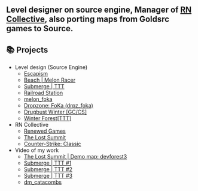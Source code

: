 ## Level designer on source engine, Manager of [RN Collective](https://github.com/rndevs-online), also porting maps from Goldsrc games to Source.

## 📚 Projects
* Level design (Source Engine)
    + [Escapism](https://steamcommunity.com/sharedfiles/filedetails/?id=2824816295 'Escapism')
    + [Beach | Melon Racer](https://steamcommunity.com/sharedfiles/filedetails/?id=2969355925  'Beach | Melon Racer')
    + [Submerge | TTT](https://steamcommunity.com/sharedfiles/filedetails/?id=3030743243 'Submerge | TTT')
    + [Railroad Station](https://steamcommunity.com/sharedfiles/filedetails/?id=3068595445 'Railroad Station')
    + [melon_foka](https://steamcommunity.com/sharedfiles/filedetails/?id=2749875830 'melon_foka')
    + [Dropzone: FoKa (drpz_foka)](https://steamcommunity.com/sharedfiles/filedetails/?id=2519097202 'Dropzone: FoKa (drpz_foka)')
    + [Drugbust Winter [GC/CS]](https://steamcommunity.com/sharedfiles/filedetails/?id=2898586766 'Drugbust Winter [GC/CS]')
    + [Winter Forest[TTT]](https://steamcommunity.com/sharedfiles/filedetails/?id=2890059800 'Winter Forest[TTT]')
* RN Collective
    + [Renewed Games](https://rndevs.online/connect?ip=game.rndevs.online:27015 'Renewed Games')
    + [The Lost Summit](https://youtu.be/b345Rcwi2E0 'The Lost Summit')
    + [Counter-Strike: Classic](https://www.youtube.com/watch?v=fR9S3XorFLE 'Counter-Strike: Classic')
* Video of my work
    + [The Lost Summit | Demo map: devforest3](https://www.youtube.com/watch?v=Dv7mN3hhlz0 'The Lost Summit | Demo map: devforest3')
    + [Submerge | TTT #1](https://www.youtube.com/watch?v=EYB6xVSgGVs 'Submerge | TTT #1')
    + [Submerge | TTT #2](https://www.youtube.com/watch?v=w_tVE1zwbXI 'Submerge | TTT #2')
    + [Submerge | TTT #3](https://www.youtube.com/watch?v=CJd99Y7uhXk 'Submerge | TTT #3')
    + [dm_catacombs](https://youtu.be/RKnKII9f7_k 'dm_catacombs')

